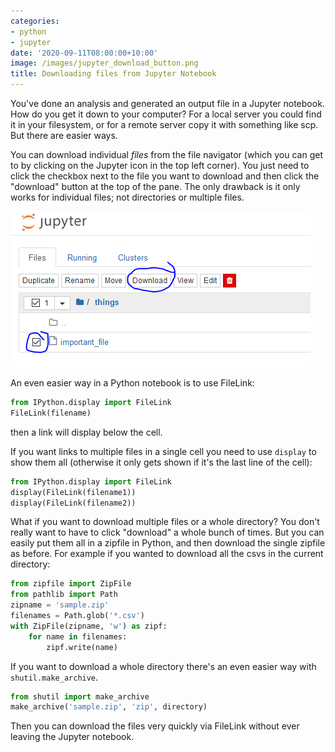 ```yaml
---
categories:
- python
- jupyter
date: '2020-09-11T08:00:00+10:00'
image: /images/jupyter_download_button.png
title: Downloading files from Jupyter Notebook
---
```


You've done an analysis and generated an output file in a Jupyter notebook.
How do you get it down to your computer?
For a local server you could find it in your filesystem, or for a remote server copy it with something like scp.
But there are easier ways.

You can download individual *files* from the file navigator (which you can get to by clicking on the Jupyter icon in the top left corner).
You just need to click the checkbox next to the file you want to download and then click the "download" button at the top of the pane.
The only drawback is it only works for individual files; not directories or multiple files.

![Download interface in Jupter](/images/jupyter_download_select.png)

An even easier way in a Python notebook is to use FileLink:

```python
from IPython.display import FileLink
FileLink(filename)
```

then a link will display below the cell.

If you want links to multiple files in a single cell you need to use `display` to show them all (otherwise it only gets shown if it's the last line of the cell):

```python
from IPython.display import FileLink
display(FileLink(filename1))
display(FileLink(filename2))
```

What if you want to download multiple files or a whole directory?
You don't really want to have to click "download" a whole bunch of times.
But you can easily put them all in a zipfile in Python, and then download the single zipfile as before.
For example if you wanted to download all the csvs in the current directory:

```python
from zipfile import ZipFile
from pathlib import Path
zipname = 'sample.zip'
filenames = Path.glob('*.csv')
with ZipFile(zipname, 'w') as zipf:
    for name in filenames:
        zipf.write(name)
```

If you want to download a whole directory there's an even easier way with `shutil.make_archive`.

```python
from shutil import make_archive
make_archive('sample.zip', 'zip', directory)
```

Then you can download the files very quickly via FileLink without ever leaving the Jupyter notebook.